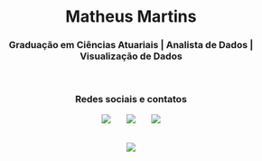 <!-- Título -->
<h1 align="center">Matheus Martins</h1>

<!-- Subtítulo -->
<h3 align="center">Graduação em Ciências Atuariais | Analista de Dados | Visualização de Dados</h3>

<br>

<!-- Redes sociais -->
<div align="center">
  <h3>Redes sociais e contatos</h3>
  <a href="https://www.linkedin.com/in/matheusmartin04/" target="_blank"><img src="https://img.icons8.com/ios-filled/30/ffffff/linkedin.png"/></a>
  &nbsp;&nbsp;&nbsp;&nbsp;&nbsp;
  <a href="" target="_blank"><img src="https://img.icons8.com/ios-filled/30/ffffff/telegram-app.png"/></a>
  &nbsp;&nbsp;&nbsp;&nbsp;&nbsp;
  <a href="mailto:flatheus248@gmail.com" target="_blank"><img src="https://img.icons8.com/ios-glyphs/30/ffffff/gmail.png"/></a>
</div>

<br>

<!-- Estatísticas -->
<p align="center">
  <a href="https://github.com/matheusmartin04">
    <img src="https://github-readme-stats.vercel.app/api/top-langs/?username=Matheusmartin04&layout=compact&langs_count=10&theme=dark"/>
  </a>
</p>
